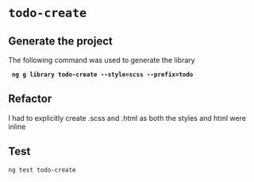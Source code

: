 # `todo-create`

## Generate the project

The following command was used to generate the library

**` ng g library todo-create --style=scss --prefix=todo`**

## Refactor

I had to explicitly create .scss and .html as both the styles and html were inline

## Test

`ng test todo-create`




